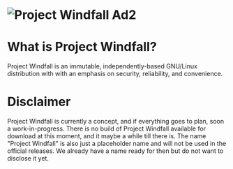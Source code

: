 # ![Project Windfall Ad2](https://github.com/PenguinByte-Projects/Project-Windfall/assets/90986945/47eebfb6-4880-445f-bcc5-27098ab1ec54)
# What is Project Windfall?
Project Windfall is an immutable, independently-based GNU/Linux distribution with with an emphasis on security, reliability, and convenience.

# Disclaimer
Project Windfall is currently a concept, and if everything goes to plan, soon a work-in-progress. There is no build of Project Windfall available for download at this moment, and it maybe a while till there is. The name "Project Windfall" is also just a placeholder name and will not be used in the official releases. We already have a name ready for then but do not want to disclose it yet.
